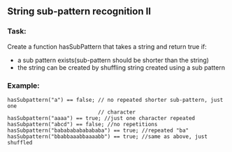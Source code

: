 ## String sub-pattern recognition II

### Task:
Create a function hasSubPattern that takes a string and return true if:
* a sub pattern exists(sub-pattern should be shorter than the string)
* the string can be created by shuffling string created using a sub pattern

### Example:
    hasSubpattern("a") == false; // no repeated shorter sub-pattern, just one  
                                 // character
    hasSubpattern("aaaa") == true; //just one character repeated
    hasSubpattern("abcd") == false; //no repetitions
    hasSubpattern("babababababababa") == true; //repeated "ba"
    hasSubpattern("bbabbaaabbaaaabb") == true; //same as above, just shuffled
